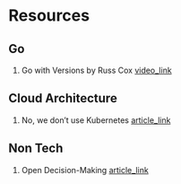 # Resources

## Go

1. Go with Versions by Russ Cox [video_link](https://www.youtube.com/watch?v=F8nrpe0XWRg)

## Cloud Architecture

1. No, we don’t use Kubernetes [article_link](https://ably.com/blog/no-we-dont-use-kubernetes)

## Non Tech

1. Open Decision-Making [article_link](https://web.stanford.edu/~ouster/cgi-bin/decisions.php)
